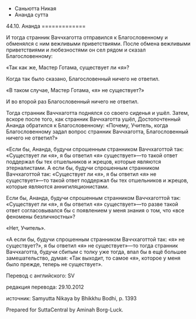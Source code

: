 









* Саньютта Никая
* Ананда сутта


44\.10\. Ананда
\=\=\=\=\=\=\=\=\=\=\=\=\=



И тогда странник Ваччхаготта отправился к Благословенному и обменялся с ним вежливыми приветствиями\. После обмена вежливыми приветствиями и любезностями он сел рядом и сказал Благословенному:


«Так как же, Мастер Готама, существует ли «я»?


Когда так было сказано, Благословенный ничего не ответил\.


«В таком случае, Мастер Готама, «я» не существует?»


И во второй раз Благословенный ничего не ответил\.


Тогда странник Ваччхаготта поднялся со своего сиденья и ушёл\. Затем, вскоре после того, как странник Ваччхаготта ушёл, Достопочтенный Ананда обратился к Благословенному: «Почему, Учитель, когда Благословенному задал вопрос странник Ваччхаготта, Благословенный ничего не ответил?»


«Если бы, Ананда, будучи спрошенным странником Ваччхаготтой так: «Существует ли «я», я бы ответил «я» существует»—то такой ответ поддержал бы тех отшельников и жрецов, которые являются этерналистами\. А если бы, будучи спрошенным странником Ваччхаготтой так: «Существует ли «я», я бы ответил «я» не существует»—то такой ответ поддержал бы тех отшельников и жрецов, которые являются аннигиляционистами\.


Если бы, Ананда, будучи спрошенным странником Ваччхаготтой так: «Существует ли «я», я бы ответил «я» существует»—то разве такой ответ согласовывался бы с появлением у меня знания о том, что «все феномены безличностны»?


«Нет, Учитель»\.


«А если бы, будучи спрошенным странником Ваччхаготтой так: «я» не существует?», я бы ответил «я» не существует»—то тогда странник Ваччхаготта, будучи сбитым с толку уже тогда, впал бы в ещё большее замешательство, думая: «Так выходит, то самое «я», которое у меня было прежде, теперь не существует»\.



Перевод с английского: SV


редакция перевода: 29\.10\.2012


источник: Samyutta Nikaya by Bhikkhu Bodhi, p\. 1393


Prepared for SuttaCentral by Aminah Borg\-Luck\.






